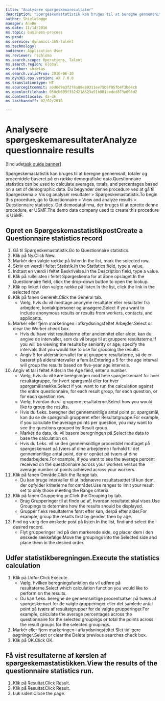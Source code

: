 ```yaml
--- 
title: "Analysere spørgeskemaresultater"
description: "Spørgeskemastatistik kan bruges til at beregne gennemsnit, totaler og procentdele baseret på en række demografiske data."
author: ShielaSogge
manager: AnnBe
ms.date: 11/14/2016
ms.topic: business-process
ms.prod: 
ms.service: dynamics-365-talent
ms.technology: 
audience: Application User
ms.reviewer: rschloma
ms.search.scope: Operations, Talent
ms.search.region: Global
ms.author: shielas
ms.search.validFrom: 2016-06-30
ms.dyn365.ops.version: AX 7.0.0
ms.translationtype: HT
ms.sourcegitcommit: a9d0d9a3f278a09e89311ee75b6f95fb4f3b04cb
ms.openlocfilehash: 050cb699f332d218523a91b001aeded873e003d2
ms.contentlocale: da-dk
ms.lasthandoff: 02/02/2018

---
```

# <a name="analyze-questionnaire-results"></a><span data-ttu-id="7fe84-103">Analysere spørgeskemaresultater</span><span class="sxs-lookup"><span data-stu-id="7fe84-103">Analyze questionnaire results</span></span>

[!include[task guide banner](../../includes/task-guide-banner.md)]

<span data-ttu-id="7fe84-104">Spørgeskemastatistik kan bruges til at beregne gennemsnit, totaler og procentdele baseret på en række demografiske data.</span><span class="sxs-lookup"><span data-stu-id="7fe84-104">Questionnaire statistics can be used to calculate averages, totals, and percentages based on a set of demographic data.</span></span> <span data-ttu-id="7fe84-105">Du begynder denne procedure ved at gå til Spørgeskema > Vis og analysér resultater > Spørgeskemastatistik.</span><span class="sxs-lookup"><span data-stu-id="7fe84-105">To begin this procedure, go to Questionnaire > View and analyze results > Questionnaire statistics.</span></span> <span data-ttu-id="7fe84-106">Det demodatafirma, der bruges til at oprette denne procedure, er USMF.</span><span class="sxs-lookup"><span data-stu-id="7fe84-106">The demo data company used to create this procedure is USMF.</span></span>


## <a name="create-a-questionnaire-statistics-record"></a><span data-ttu-id="7fe84-107">Opret en Spørgeskemastatistikpost</span><span class="sxs-lookup"><span data-stu-id="7fe84-107">Create a Questionnaire statistics record</span></span>
1. <span data-ttu-id="7fe84-108">Gå til Spørgeskemastatistik.</span><span class="sxs-lookup"><span data-stu-id="7fe84-108">Go to Questionnaire statistics.</span></span>
2. <span data-ttu-id="7fe84-109">Klik på Ny.</span><span class="sxs-lookup"><span data-stu-id="7fe84-109">Click New.</span></span>
3. <span data-ttu-id="7fe84-110">Markér den valgte række på listen.</span><span class="sxs-lookup"><span data-stu-id="7fe84-110">In the list, mark the selected row.</span></span>
4. <span data-ttu-id="7fe84-111">Skriv en værdi i feltet Statistik.</span><span class="sxs-lookup"><span data-stu-id="7fe84-111">In the Statistics field, type a value.</span></span>
5. <span data-ttu-id="7fe84-112">Indtast en værdi i feltet Beskrivelse.</span><span class="sxs-lookup"><span data-stu-id="7fe84-112">In the Description field, type a value.</span></span>
6. <span data-ttu-id="7fe84-113">Klik på rullelisten i feltet Spørgeskema for at åbne opslaget.</span><span class="sxs-lookup"><span data-stu-id="7fe84-113">In the Questionnaire field, click the drop-down button to open the lookup.</span></span>
7. <span data-ttu-id="7fe84-114">Klik op linket i den valgte række på listen.</span><span class="sxs-lookup"><span data-stu-id="7fe84-114">In the list, click the link in the selected row.</span></span>
8. <span data-ttu-id="7fe84-115">Klik på fanen Generelt.</span><span class="sxs-lookup"><span data-stu-id="7fe84-115">Click the General tab.</span></span>
    * <span data-ttu-id="7fe84-116">Vælg, hvis du vil medtage anonyme resultater eller resultater fra arbejdere, kontaktpersoner og ansøgere.</span><span class="sxs-lookup"><span data-stu-id="7fe84-116">Select if you want to include anonymous results or results from workers, contacts, and applicants.</span></span>  
9. <span data-ttu-id="7fe84-117">Markér eller fjern markeringen i afkrydsningsfeltet Arbejder.</span><span class="sxs-lookup"><span data-stu-id="7fe84-117">Select or clear the Worker check box.</span></span>
    * <span data-ttu-id="7fe84-118">Hvis du have vist resultaterne efter anciennitet eller alder, kan du angive de intervaller, som du vil bruge til at gruppere resultaterne.</span><span class="sxs-lookup"><span data-stu-id="7fe84-118">If you will be viewing the results by seniority or age, specify the intervals that you would like to use for grouping the results.</span></span>  
    * <span data-ttu-id="7fe84-119">Angiv 5 for aldersintervallet for at gruppere resultaterne, så de er baseret på aldersintervaller a fem år.</span><span class="sxs-lookup"><span data-stu-id="7fe84-119">Entering a 5 for the age interval will group the results based on five-year age intervals.</span></span>  
10. <span data-ttu-id="7fe84-120">Angiv et tal i feltet Alder.</span><span class="sxs-lookup"><span data-stu-id="7fe84-120">In the Age field, enter a number.</span></span>
    * <span data-ttu-id="7fe84-121">Vælg, hvis du vil køre beregningen mod hele spørgeskemaet for hver resultatgruppe, for hvert spørgsmål eller for hver spørgsmålsrække.</span><span class="sxs-lookup"><span data-stu-id="7fe84-121">Select if you want to run the calculation against the entire questionnaire, for each result group, for each question, or for each question row.</span></span>  
    * <span data-ttu-id="7fe84-122">Vælg, hvordan du vil gruppere resultaterne.</span><span class="sxs-lookup"><span data-stu-id="7fe84-122">Select how you would like to group the results.</span></span>  
    * <span data-ttu-id="7fe84-123">Hvis du f.eks. beregner det gennemsnitlige antal point pr. spørgsmål, kan du se de spørgsmål grupperet efter Resultatgruppe.</span><span class="sxs-lookup"><span data-stu-id="7fe84-123">For example, if you calculate the average points per question, you may want to see the questions grouped by Result group.</span></span>  
    * <span data-ttu-id="7fe84-124">Markér de data, du vil basere beregningen på.</span><span class="sxs-lookup"><span data-stu-id="7fe84-124">Select the data to base the calculation on.</span></span>  
    * <span data-ttu-id="7fe84-125">Hvis du f.eks. vil se den gennemsnitlige procentdel modtaget på spørgeskemaet på tværs af dine arbejderne i forhold til det gennemsnitlige antal point, der er opnået på tværs af dine medarbejdere.</span><span class="sxs-lookup"><span data-stu-id="7fe84-125">For example, if you want to see the average percent received on the questionnaire across your workers versus the average number of points achieved across your workers.</span></span>  
11. <span data-ttu-id="7fe84-126">Klik på fanen Område.</span><span class="sxs-lookup"><span data-stu-id="7fe84-126">Click the Range tab.</span></span>
    * <span data-ttu-id="7fe84-127">Du kan bruge intervaller til at indsnævre resultatsættet til kun dem, der opfylder kriterierne for området.</span><span class="sxs-lookup"><span data-stu-id="7fe84-127">Use ranges to limit your result set to only those meeting the Range criteria.</span></span>  
12. <span data-ttu-id="7fe84-128">Klik på fanen Gruppering pr.</span><span class="sxs-lookup"><span data-stu-id="7fe84-128">Click the Grouping by tab.</span></span>
    * <span data-ttu-id="7fe84-129">Brug Grupperinger til at finde ud af, hvordan resultatet skal vises.</span><span class="sxs-lookup"><span data-stu-id="7fe84-129">Use Groupings to determine how the results should be displayed.</span></span>  
    * <span data-ttu-id="7fe84-130">Gruppér f.eks resultaterne først efter køn, derpå efter alder.</span><span class="sxs-lookup"><span data-stu-id="7fe84-130">For example, group the results first by gender, then by age.</span></span>  
13. <span data-ttu-id="7fe84-131">Find og vælg den ønskede post på listen.</span><span class="sxs-lookup"><span data-stu-id="7fe84-131">In the list, find and select the desired record.</span></span>
    * <span data-ttu-id="7fe84-132">Flyt grupperinger ind på den markerede side, og placer dem i den ønskede rækkefølge.</span><span class="sxs-lookup"><span data-stu-id="7fe84-132">Move the groupings into the Selected side and place them in the desired order.</span></span>  

## <a name="execute-the-statistics-calculation"></a><span data-ttu-id="7fe84-133">Udfør statistikberegningen.</span><span class="sxs-lookup"><span data-stu-id="7fe84-133">Execute the statistics calculation</span></span>
1. <span data-ttu-id="7fe84-134">Klik på Udfør.</span><span class="sxs-lookup"><span data-stu-id="7fe84-134">Click Execute.</span></span>
    * <span data-ttu-id="7fe84-135">Vælg, hvilken beregningsfunktion du vil udføre på resultaterne.</span><span class="sxs-lookup"><span data-stu-id="7fe84-135">Select which calculation function you would like to perform on the results.</span></span>  
    * <span data-ttu-id="7fe84-136">Du kan f.eks. beregne de gennemsnitlige procentsatser på tværs af spørgeskemaet for de valgte grupperinger eller det samlede antal point på tværs af resultatgrupper for de valgte grupperinger.</span><span class="sxs-lookup"><span data-stu-id="7fe84-136">For example, calculate the average percentages across the questionnaire for the selected groupings or total the points across the result groups for the selected groupings.</span></span>  
2. <span data-ttu-id="7fe84-137">Markér eller fjern markeringen i afkrydsningsfeltet Slet tidligere søgninger.</span><span class="sxs-lookup"><span data-stu-id="7fe84-137">Select or clear the Delete previous searches check box.</span></span>
3. <span data-ttu-id="7fe84-138">Klik på OK.</span><span class="sxs-lookup"><span data-stu-id="7fe84-138">Click OK.</span></span>

## <a name="view-the-results-of-the-questionnaire-statistics-run"></a><span data-ttu-id="7fe84-139">Få vist resultaterne af kørslen af spørgeskemastatistikken.</span><span class="sxs-lookup"><span data-stu-id="7fe84-139">View the results of the questionnaire statistics run.</span></span>
1. <span data-ttu-id="7fe84-140">Klik på Resultat.</span><span class="sxs-lookup"><span data-stu-id="7fe84-140">Click Result.</span></span>
2. <span data-ttu-id="7fe84-141">Klik på Resultat.</span><span class="sxs-lookup"><span data-stu-id="7fe84-141">Click Result.</span></span>
3. <span data-ttu-id="7fe84-142">Luk siden.</span><span class="sxs-lookup"><span data-stu-id="7fe84-142">Close the page.</span></span>


